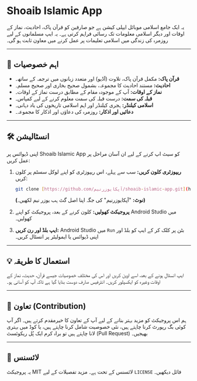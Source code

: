 # Shoaib Islamic App

یہ ایک جامع اسلامی موبائل ایپلی کیشن ہے جو صارفین کو قرآن پاک، احادیث، نماز کے اوقات اور دیگر اسلامی معلومات تک رسائی فراہم کرتی ہے۔ یہ ایپ مسلمانوں کے لیے روزمرہ کی زندگی میں اسلامی تعلیمات پر عمل کرنے میں معاون ثابت ہو گی۔

---

## 🌟 اہم خصوصیات

* **قرآن پاک:** مکمل قرآن پاک، تلاوت (آڈیو) اور متعدد زبانوں میں ترجمہ کے ساتھ۔
* **احادیث:** مستند احادیث کا مجموعہ، بشمول صحیح بخاری اور صحیح مسلم۔
* **نماز کے اوقات:** آپ کے موجودہ مقام کے مطابق درست نماز کے اوقات۔
* **قبلہ کی سمت:** درست قبلہ کی سمت معلوم کرنے کے لیے کمپاس۔
* **اسلامی کیلنڈر:** ہجری کیلنڈر اور اہم اسلامی تاریخوں کی یاد دہانی۔
* **دعائیں اور اذکار:** روزمرہ کی دعاؤں اور اذکار کا مجموعہ۔

---

## 🛠️ انسٹالیشن

اپنی ڈیوائس پر Shoaib Islamic App کو سیٹ اپ کرنے کے لیے ان آسان مراحل پر عمل کریں:

1.  **ریپوزٹری کلون کریں:**
    سب سے پہلے، اس ریپوزٹری کو اپنے لوکل سسٹم پر کلون کریں:

    ```bash
    git clone [https://github.com/آپکایوزرنیم/shoaib-islamic-app.git](https://github.com/آپکایوزرنیم/shoaib-islamic-app.git)
    ```

    **(نوٹ:** "آپکایوزرنیم" کی جگہ اپنا اصل گٹ ہب یوزر نیم لکھیں۔**)**

2.  **پروجیکٹ کھولیں:**
    کلون کرنے کے بعد، پروجیکٹ کو اپنے Android Studio میں کھولیں۔

3.  **ایپ بلڈ اور رن کریں:**
    Android Studio میں `Run` بٹن پر کلک کر کے ایپ کو بلڈ اور اپنی ڈیوائس یا ایمولیٹر پر انسٹال کریں۔

---

## 💡 استعمال کا طریقہ

ایپ انسٹال ہونے کے بعد، اسے اوپن کریں اور اس کی مختلف خصوصیات جیسے قرآن، حدیث، نماز کے اوقات وغیرہ کو ایکسپلور کریں۔ انٹرفیس صارف دوست بنایا گیا ہے تاکہ آپ کو آسانی ہو۔

---

## 🤝 تعاون (Contribution)

ہم اس پروجیکٹ کو مزید بہتر بنانے کے لیے آپ کے تعاون کا خیرمقدم کرتے ہیں۔ اگر آپ کوئی بگ رپورٹ کرنا چاہتے ہیں، نئی خصوصیت شامل کرنا چاہتے ہیں، یا کوڈ میں بہتری لانا چاہتے ہیں تو براہ کرم ایک پُل ریکوئسٹ (Pull Request) بھیجیں۔

---

## 📄 لائسنس

یہ پروجیکٹ MIT لائسنس کے تحت ہے۔ مزید تفصیلات کے لیے `LICENSE` فائل دیکھیں۔


